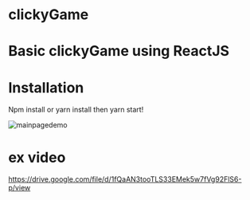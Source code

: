 # clickyGame

# Basic clickyGame using ReactJS 
# Installation
  Npm install or yarn install then yarn start!


![mainpagedemo](https://user-images.githubusercontent.com/43567870/52235005-ca31ee80-2877-11e9-8ebf-18acf677a8ad.png)

# ex video

https://drive.google.com/file/d/1fQaAN3tooTLS33EMek5w7fVg92FlS6-p/view

